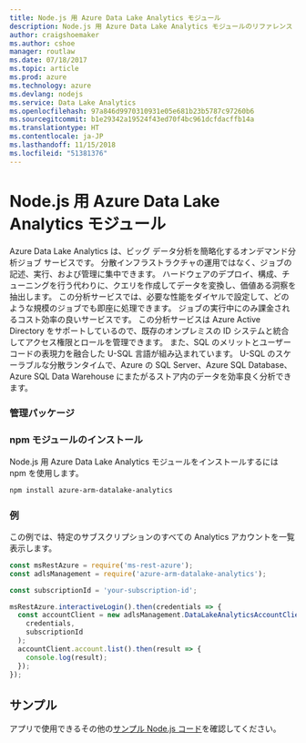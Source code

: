 ```yaml
---
title: Node.js 用 Azure Data Lake Analytics モジュール
description: Node.js 用 Azure Data Lake Analytics モジュールのリファレンス
author: craigshoemaker
ms.author: cshoe
manager: routlaw
ms.date: 07/18/2017
ms.topic: article
ms.prod: azure
ms.technology: azure
ms.devlang: nodejs
ms.service: Data Lake Analytics
ms.openlocfilehash: 97a846d9970310931e05e681b23b5787c97260b6
ms.sourcegitcommit: b1e29342a19524f43ed70f4bc961dcfdacffb14a
ms.translationtype: HT
ms.contentlocale: ja-JP
ms.lasthandoff: 11/15/2018
ms.locfileid: "51381376"
---
```

# <a name="azure-data-lake-analytics-modules-for-nodejs"></a>Node.js 用 Azure Data Lake Analytics モジュール

Azure Data Lake Analytics は、ビッグ データ分析を簡略化するオンデマンド分析ジョブ サービスです。 分散インフラストラクチャの運用ではなく、ジョブの記述、実行、および管理に集中できます。 ハードウェアのデプロイ、構成、チューニングを行う代わりに、クエリを作成してデータを変換し、価値ある洞察を抽出します。 この分析サービスでは、必要な性能をダイヤルで設定して、どのような規模のジョブでも即座に処理できます。 ジョブの実行中にのみ課金されるコスト効率の良いサービスです。 この分析サービスは Azure Active Directory をサポートしているので、既存のオンプレミスの ID システムと統合してアクセス権限とロールを管理できます。 また、SQL のメリットとユーザー コードの表現力を融合した U-SQL 言語が組み込まれています。 U-SQL のスケーラブルな分散ランタイムで、Azure の SQL Server、Azure SQL Database、Azure SQL Data Warehouse にまたがるストア内のデータを効率良く分析できます。

### <a name="management-package"></a>管理パッケージ

### <a name="install-the-npm-module"></a>npm モジュールのインストール

Node.js 用 Azure Data Lake Analytics モジュールをインストールするには npm を使用します。

```bash
npm install azure-arm-datalake-analytics
```

### <a name="example"></a>例

この例では、特定のサブスクリプションのすべての Analytics アカウントを一覧表示します。

```javascript
const msRestAzure = require('ms-rest-azure');
const adlsManagement = require('azure-arm-datalake-analytics');

const subscriptionId = 'your-subscription-id';

msRestAzure.interactiveLogin().then(credentials => {
  const accountClient = new adlsManagement.DataLakeAnalyticsAccountClient(
    credentials,
    subscriptionId
  );
  accountClient.account.list().then(result => {
    console.log(result);
  });
});
```

## <a name="samples"></a>サンプル

アプリで使用できるその他の[サンプル Node.js コード](https://azure.microsoft.com/resources/samples/?platform=nodejs)を確認してください。
